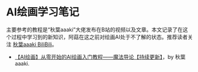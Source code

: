# AI绘画学习笔记

主要参考的教程是“秋葉aaaki”大佬发布在B站的视频以及文章。本文记录了在这个过程中学习到的新知识，阿菇在这之前对绘画AI处于不了解的状态。推荐读者关注 [秋葉aaaki BiliBili](https://space.bilibili.com/12566101)。

- [【AI绘画】从零开始的AI绘画入门教程——魔法导论【持续更新】](https://www.bilibili.com/read/cv22159609/?from=articleDetail)，by 秋葉aaaki.